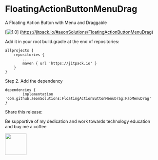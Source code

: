 # FloatingActionButtonMenuDrag
 A Floating Action Button with Menu and Draggable 

[![1.0](https://jitpack.io/v/aeonSolutions/FloatingActionButtonMenuDrag.svg)]
(https://jitpack.io/#aeonSolutions/FloatingActionButtonMenuDrag)


Add it in your root build.gradle at the end of repositories:

	allprojects {
		repositories {
			...
			maven { url 'https://jitpack.io' }
		}
	}
Step 2. Add the dependency

	dependencies {
	        implementation 'com.github.aeonSolutions:FloatingActionButtonMenuDrag:FabMenuDrag'
	}
	
Share this release:


Be supportive of my dedication and work towards technology education and buy me a coffee



<img src="https://www.buymeacoffee.com/migueltomas" data-canonical-src="https://cdn.buymeacoffee.com/buttons/v2/default-yellow.png" height="70" />

